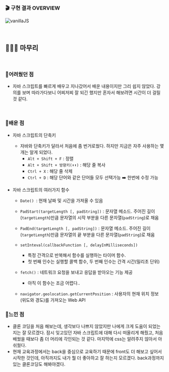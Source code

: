 ### 🎬 구현 결과 OVERVIEW

![vanillaJS](./vanillaJS/vanillaJS.gif)

​	

## 🙋🏻‍♀️ 마무리

<br>

### 🔹어려웠던 점 

- 자바 스크립트를 빠르게 배우고 지나갔어서 배운 내용이지만 그리 쉽지 않았다. 강의를 보며 따라가다보니 어찌저찌 잘 되긴 했지만 혼자서 해보려면 시간이 더 걸릴 것 같다. 

<br>

### 🔹배운 점

- 자바 스크립트의 단축키
  
  - 자바와 단축키가 달라서 처음에 좀 번거로웠다. 하지만 지금은 자주 사용하는 몇 개는 알게 되었다.
    - `Alt + Shift + F` : 정렬
    - `Alt + Shift + 방향키(⬇️⬆️)` :  해당 줄 복사
    - `Ctrl + X` : 해당 줄 삭제
    - `Ctrl + D` : 해당 단어와 같은 단어들 모두 선택가능 ➡️ 한번에 수정 가능
  
- 자바 스크립트의 여러가지 함수

  - `Date() `: 현재 날짜 및 시간을 가져올 수 있음
  - `PadStart(targetLength [, padString])`  : 문자열 메소드. 주어진 길이(`targetLength`)만큼 문자열의 시작 부분을 다른 문자열(`padString`)로 채움
  - `PadEnd(targetLength [, padString])` :  문자열 메소드. 주어진 길이(`targetLength`)만큼 문자열의 끝 부분을 다른 문자열(`padString`)로 채움
  - `setInteval(callbackFunction [, delayInMilliseconds])` 
    - 특정 간격으로 반복해서 함수를 실행하는 타이머 함수. 
    - 첫 번째 인수는 실행할 콜백 함수, 두 번째 인수는 간격 시간(밀리초 단위)

  - `fetch()` : 네트워크 요청을 보내고 응답을 받아오는 기능 제공
    - 아직 이 함수는 조금 어렵다..

  - `navigator.geolocation.getCurrentPosition` : 사용자의 현재 위치 정보 (위도와 경도)를 가져오는 Web API

  

### 🔹느낀 점

- 클론 코딩을 처음 해보는데, 생각보다 나쁘지 않았지만 나에게 크게 도움이 되었는지는 잘 모르겠다. 잠시 잊고있던 자바 스크립트에 대해 다시 떠올리게 해줬고, 처음 배웠을 때보다 좀 더 머리에 각인되는 것 같다. 마지막에 css는 알려주지 않아서 아쉬웠다. 
- 현재 교육과정에서는 back을 중심으로 교육하기 때문에 front도 더 해보고 싶어서 시작한 것인데, 아직까지도 내가 뭘 더 좋아하고 잘 하는지 모르겠다. back과정까지 있는 클론코딩도 해봐야겠다. 
